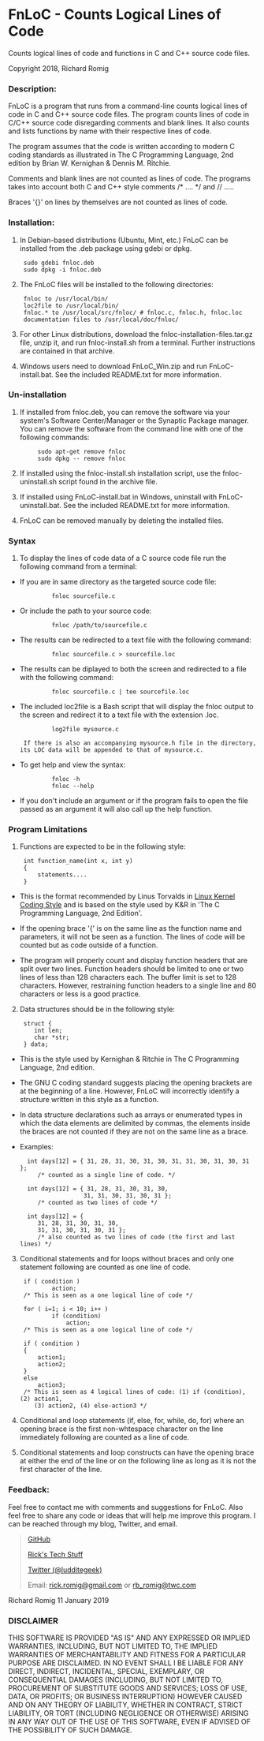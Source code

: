 # FnLoC - Counts Logical Lines of Code
Counts logical lines of code and functions in C and C++ source code files.

Copyright 2018, Richard Romig

### Description:
FnLoC is a program that runs from a command-line counts logical lines of
code in C and C++ source code files. The program counts lines of code in
C/C++ source code disregarding comments and blank lines. It also counts and
lists functions by name with their respective lines of code.

The program assumes that the code is written according to modern C coding
standards as illustrated in The C Programming Language, 2nd edition by
Brian W. Kernighan & Dennis M. Ritchie.

Comments and blank lines are not counted as lines of code. The programs
takes into account both C and C++ style comments /* .... */ and // .....

Braces '{}' on lines by themselves are not counted as lines of code.

### Installation:

1. In Debian-based distributions (Ubuntu, Mint, etc.) FnLoC can be installed
from the .deb package using gdebi or dpkg.

        sudo gdebi fnloc.deb
        sudo dpkg -i fnloc.deb

2. The FnLoC files will be installed to the following directories:

        fnloc to /usr/local/bin/
        loc2file to /usr/local/bin/
        fnloc.* to /usr/local/src/fnloc/ # fnloc.c, fnloc.h, fnloc.loc
        documentation files to /usr/local/doc/fnloc/

3. For other Linux distributions, download the fnloc-installation-files.tar.gz file, unzip it, and run fnloc-install.sh from a terminal. Further instructions are contained in that archive.

4. Windows users need to download FnLoC_Win.zip and run FnLoC-install.bat. See the included README.txt for more information.

### Un-installation

1. If installed from fnloc.deb, you can remove the software via your system's Software Center/Manager or the Synaptic Package manager. You can remove the software from the command line with one of the following commands:

            sudo apt-get remove fnloc
            sudo dpkg -- remove fnloc

2. If installed using the fnloc-install.sh installation script, use the fnloc-uninstall.sh script found in the archive file.

3. If installed using FnLoC-install.bat in Windows, uninstall with FnLoC-uninstall.bat. See the included README.txt for more information.

4. FnLoC can be removed manually by deleting the installed files.

### Syntax

1. To display the lines of code data of a C source code file run the
following command from a terminal:

 * If you are in same directory as the targeted source code file:

                fnloc sourcefile.c

 * Or include the path to your source code:

                fnloc /path/to/sourcefile.c

 * The results can be redirected to a text file with the following command:

                fnloc sourcefile.c > sourcefile.loc

 * The results can be diplayed to both the screen and redirected to a file with the following command:

                fnloc sourcefile.c | tee sourcefile.loc

 * The included loc2file is a Bash script that will display the fnloc output to the screen and redirect it to a text file with the extension .loc.

                log2file mysource.c

        If there is also an accompanying mysource.h file in the directory, its LOC data will be appended to that of mysource.c.

 * To get help and view the syntax:

                fnloc -h
                fnloc --help

 * If you don't include an argument or if the program fails to open the file passed as an argument it will also call up the help function.

### Program Limitations

1. Functions are expected to be in the following style:

        int function_name(int x, int y)
        {
            statements....
        }

 * This is the format recommended by Linus Torvalds in [Linux Kernel Coding Style](https://www.kernel.org/doc/html/v4.10/process/coding-style.html) and is based on the style used by K&R in 'The C Programming Language, 2nd Edition'.

 * If the opening brace '{' is on the same line as the function name and parameters, it will not be seen as a function. The lines of code will be counted but as code outside of a function.

 * The program will properly count and display function headers that are split over two lines. Function headers should be limited to one or two lines of less than 128 characters each. The buffer limit is set to 128 characters. However, restraining function headers to a single line and 80 characters or less is a good practice.

2. Data structures should be in the following style:

        struct {
           int len;
           char *str;
        } data;

 * This is the style used by Kernighan & Ritchie in The C Programming Language, 2nd edition.

 * The GNU C coding standard suggests placing the opening brackets are at the beginning of a line. However, FnLoC will incorrectly identify a structure written in this style as a function.

 * In data structure declarations such as arrays or enumerated types in which the data elements are delimited by commas, the elements inside the braces are not counted if they are not on the same line as a brace.

 * Examples:

         int days[12] = { 31, 28, 31, 30, 31, 30, 31, 31, 30, 31, 30, 31 };
            /* counted as a single line of code. */

         int days[12] = { 31, 28, 31, 30, 31, 30,
                         31, 31, 30, 31, 30, 31 };
            /* counted as two lines of code */            

         int days[12] = {
            31, 28, 31, 30, 31, 30,
            31, 31, 30, 31, 30, 31 };
            /* also counted as two lines of code (the first and last lines) */

3. Conditional statements and for loops without braces and only one statement following are counted as one line of code.

        if ( condition )
                action;
        /* This is seen as a one logical line of code */

        for ( i=1; i < 10; i++ )
                if (condition)
                    action;
        /* This is seen as a one logical line of code */

        if ( condition )
        {
            action1;
            action2;
        }
        else
            action3;
        /* This is seen as 4 logical lines of code: (1) if (condition), (2) action1,
           (3) action2, (4) else-action3 */

4. Conditional and loop statements (if, else, for, while, do, for) where an opening brace is the first non-whtespace character on the line immediately following are counted as a line of code.

5. Conditional statements and loop constructs can have the opening brace at either the end of the line or on the following line as long as it is not the first character of the line.

### Feedback:

Feel free to contact me with comments and suggestions for FnLoC. Also feel free to share any code or ideas that will help me improve this program. I can be reached through my blog, Twitter, and email.

>[GitHub](https://github.com/RickRomig/FnLoC)
>
>[Rick's Tech Stuff](https://ricktech.wordpress.com)
>
>[Twitter (@ludditegeek)](https://twitter.com/ludditegeek)
>
>Email: <rick.romig@gmail.com> or <rb_romig@twc.com>

Richard Romig
11 January 2019

### DISCLAIMER

THIS SOFTWARE IS PROVIDED "AS IS" AND ANY EXPRESSED OR IMPLIED WARRANTIES, INCLUDING, BUT NOT LIMITED TO, THE IMPLIED WARRANTIES OF MERCHANTABILITY AND FITNESS FOR A PARTICULAR PURPOSE ARE DISCLAIMED. IN NO EVENT SHALL I BE LIABLE FOR ANY DIRECT, INDIRECT, INCIDENTAL, SPECIAL, EXEMPLARY, OR CONSEQUENTIAL DAMAGES (INCLUDING, BUT NOT LIMITED TO, PROCUREMENT OF SUBSTITUTE GOODS AND SERVICES; LOSS OF USE, DATA, OR PROFITS; OR BUSINESS INTERRUPTION) HOWEVER CAUSED AND ON ANY THEORY OF LIABILITY, WHETHER IN CONTRACT, STRICT LIABILITY, OR TORT (INCLUDING NEGLIGENCE OR OTHERWISE) ARISING IN ANY WAY OUT OF THE USE OF THIS SOFTWARE, EVEN IF ADVISED OF THE POSSIBILITY OF SUCH DAMAGE.
